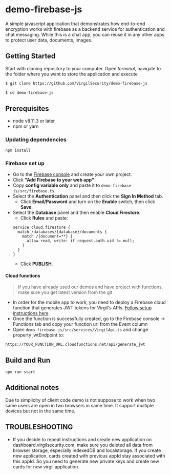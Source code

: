 # demo-firebase-js
A simple javascript application that demonstrates how end-to-end encryption works with firebase as a backend service for authentication and chat messaging. While this is a chat app, you can reuse it in any other apps to protect user data, documents, images.

## Getting Started

Start with cloning repository to your computer. Open *terminal*, navigate to the folder where you want to store the application and execute
```bash
$ git clone https://github.com/VirgilSecurity/demo-firebase-js

$ cd demo-firebase-js
```

## Prerequisites

* node v8.11.3 or later
* npm or yarn

### Updating dependencies

```
npm install
```

### Firebase set up

* Go to the [Firebase console](https://console.firebase.google.com) and create your own project.
* Click **"Add Firebase to your web app"**
* Copy **config variable only** and paste it to `demo-firebase-js/src/firebase.ts`. 
* Select the **Authentication** panel and then click the **Sign In Method** tab.
  *  Click **Email/Password** and turn on the **Enable** switch, then click **Save**.
* Select the **Database** panel and then enable **Cloud Firestore**.
  * Click **Rules** and paste:
  ```
  service cloud.firestore {
    match /databases/{database}/documents {
      match /{document=**} {
        allow read, write: if request.auth.uid != null;
      }
    }
  }
  ```
  * Click **PUBLISH**.

#### Cloud functions

> If you have already used our demos and have project with functions, make sure you get latest version from the git

* In order for the mobile app to work, you need to deploy a Firebase cloud function that generates JWT tokens for Virgil's APIs. [Follow setup instructions here](https://github.com/VirgilSecurity/demo-firebase-func)
* Once the function is successfully created, go to the Firebase console -> Functions tab and copy your function url from the Event column
* Open `demo-firebase-js/src/services/VirgilApi.ts` and change property jwtEndpoint to:
```
https://YOUR_FUNCTION_URL.cloudfunctions.net/api/generate_jwt
```

## Build and Run
```
npm run start
```

## Additional notes

Due to simplicity of client code demo is not suppose to work when two same users are open in two browsers in same time. It support multiple devices but not in the same time.

## TROUBLESHOOTING

* If you decide to repeat instructions and create new application on dashboard.virgilsecurity.com, make sure you deleted all data from browser storage, especially indexedDB and localstorage. If you create new application, cards created with previous appId stay associated with this appId. So you need to generate new private keys and create new cards for new virgil application.